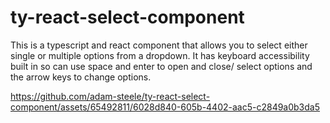 # ty-react-select-component
This is a typescript and react component that allows you to select either single or multiple options from a dropdown. 
It has keyboard accessibility built in so can use space and enter to open and close/ select options and the arrow keys to change options. 

https://github.com/adam-steele/ty-react-select-component/assets/65492811/6028d840-605b-4402-aac5-c2849a0b3da5

